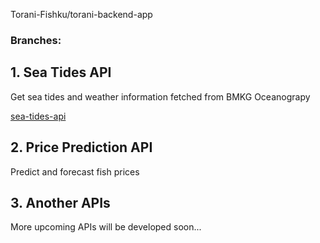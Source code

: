 Torani-Fishku/torani-backend-app

### Branches:
## 1. Sea Tides API

Get sea tides and weather information fetched from BMKG Oceanograpy

[sea-tides-api](https://github.com/Torani-Fishku/torani-backend-app/tree/sea-tides-api)

## 2. Price Prediction API
Predict and forecast fish prices

## 3. Another APIs
More upcoming APIs will be developed soon...
